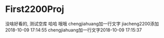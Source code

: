# First2200Proj
没啥好看的, 测试空库
哈哈
哦哦
chengjiahuang加一行文字
jiacheng2200添加2018-10-09 17:14:55
chengjiahuang加一行文字2018-10-09 17:15:37
